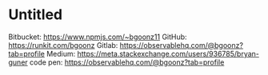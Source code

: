 # Untitled

Bitbucket: https://www.npmjs.com/~bgoonz11
GitHub: https://runkit.com/bgoonz
Gitlab: https://observablehq.com/@bgoonz?tab=profile
Medium: https://meta.stackexchange.com/users/936785/bryan-guner
code pen: https://observablehq.com/@bgoonz?tab=profile
